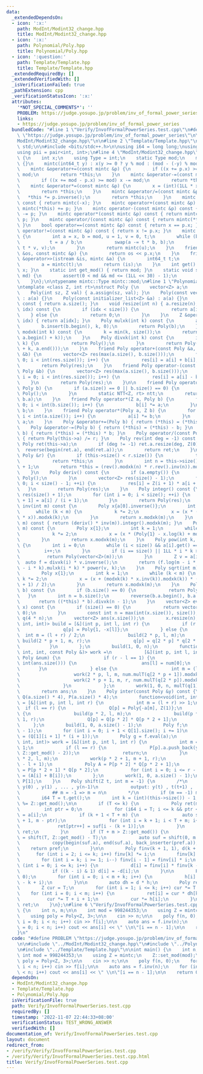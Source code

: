 ```yaml
---
data:
  _extendedDependsOn:
  - icon: ':x:'
    path: ModInt/Modint32_change.hpp
    title: ModInt/Modint32_change.hpp
  - icon: ':x:'
    path: Polynomial/Poly.hpp
    title: Polynomial/Poly.hpp
  - icon: ':question:'
    path: Template/Template.hpp
    title: Template/Template.hpp
  _extendedRequiredBy: []
  _extendedVerifiedWith: []
  _isVerificationFailed: true
  _pathExtension: cpp
  _verificationStatusIcon: ':x:'
  attributes:
    '*NOT_SPECIAL_COMMENTS*': ''
    PROBLEM: https://judge.yosupo.jp/problem/inv_of_formal_power_series
    links:
    - https://judge.yosupo.jp/problem/inv_of_formal_power_series
  bundledCode: "#line 1 \"Verify/InvofFormalPowerSeries.test.cpp\"\n#define PROBLEM\
    \ \"https://judge.yosupo.jp/problem/inv_of_formal_power_series\"\n\n#line 2 \"\
    ModInt/Modint32_change.hpp\"\n\n#line 2 \"Template/Template.hpp\"\n\nusing namespace\
    \ std;\n\n#include <bits/stdc++.h>\n\nusing i64 = long long;\nusing VI = vector<int>;\n\
    using pii = pair<int, int>;\n#line 4 \"ModInt/Modint32_change.hpp\"\nstruct mintc\
    \ {\n    int x;\n    using Type = int;\n    static Type mod;\n    mintc() : x(0)\
    \ {}\n    mintc(int64_t y) : x(y >= 0 ? y % mod : (mod - (-y) % mod) % mod) {}\n\
    \    mintc &operator+=(const mintc &p) {\n        if ((x += p.x) >= mod) x -=\
    \ mod;\n        return *this;\n    }\n    mintc &operator-=(const mintc &p) {\n\
    \        if ((x += mod - p.x) >= mod) x -= mod;\n        return *this;\n    }\n\
    \    mintc &operator*=(const mintc &p) {\n        x = (int)(1LL * x * p.x % mod);\n\
    \        return *this;\n    }\n    mintc &operator/=(const mintc &p) {\n     \
    \   *this *= p.inverse();\n        return *this;\n    }\n    mintc operator-()\
    \ const { return mintc(-x); }\n    mintc operator+(const mintc &p) const { return\
    \ mintc(*this) += p; }\n    mintc operator-(const mintc &p) const { return mintc(*this)\
    \ -= p; }\n    mintc operator*(const mintc &p) const { return mintc(*this) *=\
    \ p; }\n    mintc operator/(const mintc &p) const { return mintc(*this) /= p;\
    \ }\n    bool operator==(const mintc &p) const { return x == p.x; }\n    bool\
    \ operator!=(const mintc &p) const { return x != p.x; }\n    mintc inverse() const\
    \ {\n        int a = x, b = mod, u = 1, v = 0, t;\n        while (b > 0) {\n \
    \           t = a / b;\n            swap(a -= t * b, b);\n            swap(u -=\
    \ t * v, v);\n        }\n        return mintc(u);\n    }\n    friend ostream &operator<<(ostream\
    \ &os, const mintc &p) {\n        return os << p.x;\n    }\n    friend istream\
    \ &operator>>(istream &is, mintc &a) {\n        int64_t t;\n        is >> t;\n\
    \        a = mintc(t);\n        return (is);\n    }\n    int get() const { return\
    \ x; }\n    static int get_mod() { return mod; }\n    static void set_mod(int\
    \ md) {\n        assert(0 < md && md <= (1LL << 30) - 1);\n        mod = md;\n\
    \    }\n};\n\ntypename mintc::Type mintc::mod;\n#line 1 \"Polynomial/Poly.hpp\"\
    \ntemplate <class Z, int rt>\nstruct Poly {\n    vector<Z> a;\n    Poly() {}\n\
    \    Poly(int sz, Z val) { a.assign(sz, val); }\n    Poly(const vector<Z> &a)\
    \ : a(a) {}\n    Poly(const initializer_list<Z> &a) : a(a) {}\n    int size()\
    \ const { return a.size(); }\n    void resize(int n) { a.resize(n); }\n    Z operator[](int\
    \ idx) const {\n        if (idx < size()) {\n            return a[idx];\n    \
    \    } else {\n            return 0;\n        }\n    }\n    Z &operator[](int\
    \ idx) { return a[idx]; }\n    Poly mulxk(int k) const {\n        auto b = a;\n\
    \        b.insert(b.begin(), k, 0);\n        return Poly(b);\n    }\n    Poly\
    \ modxk(int k) const {\n        k = min(k, size());\n        return Poly(vector<Z>(a.begin(),\
    \ a.begin() + k));\n    }\n    Poly divxk(int k) const {\n        if (size() <=\
    \ k) {\n            return Poly();\n        }\n        return Poly(vector<Z>(a.begin()\
    \ + k, a.end()));\n    }\n    friend Poly operator+(const Poly &a, const Poly\
    \ &b) {\n        vector<Z> res(max(a.size(), b.size()));\n        for (int i =\
    \ 0; i < int(res.size()); i++) {\n            res[i] = a[i] + b[i];\n        }\n\
    \        return Poly(res);\n    }\n    friend Poly operator-(const Poly &a, const\
    \ Poly &b) {\n        vector<Z> res(max(a.size(), b.size()));\n        for (int\
    \ i = 0; i < int(res.size()); i++) {\n            res[i] = a[i] - b[i];\n    \
    \    }\n        return Poly(res);\n    }\n\n    friend Poly operator*(Poly a,\
    \ Poly b) {\n        if (a.size() == 0 || b.size() == 0) {\n            return\
    \ Poly();\n        }\n        static NTT<Z, rt> ntt;\n        return ntt.multiply(a.a,\
    \ b.a);\n    }\n    friend Poly operator*(Z a, Poly b) {\n        for (int i =\
    \ 0; i < int(b.size()); i++) {\n            b[i] *= a;\n        }\n        return\
    \ b;\n    }\n    friend Poly operator*(Poly a, Z b) {\n        for (int i = 0;\
    \ i < int(a.size()); i++) {\n            a[i] *= b;\n        }\n        return\
    \ a;\n    }\n    Poly &operator+=(Poly b) { return (*this) = (*this) + b; }\n\
    \    Poly &operator-=(Poly b) { return (*this) = (*this) - b; }\n    Poly &operator*=(Poly\
    \ b) { return (*this) = (*this) * b; }\n    Poly operator/(const Poly &r) const\
    \ { return Poly(this->a) /= r; }\n    Poly rev(int deg = -1) const {\n       \
    \ Poly ret(this->a);\n        if (deg != -1) ret.a.resize(deg, Z(0));\n      \
    \  reverse(begin(ret.a), end(ret.a));\n        return ret;\n    }\n    Poly &operator/=(const\
    \ Poly &r) {\n        if (this->size() < r.size()) {\n            this->a.clear();\n\
    \            return *this;\n        }\n        int n = this->size() - r.size()\
    \ + 1;\n        return *this = (rev().modxk(n) * r.rev().inv(n)).modxk(n).rev(n);\n\
    \    }\n    Poly deriv() const {\n        if (a.empty()) {\n            return\
    \ Poly();\n        }\n        vector<Z> res(size() - 1);\n        for (int i =\
    \ 0; i < size() - 1; ++i) {\n            res[i] = Z(i + 1) * a[i + 1];\n     \
    \   }\n        return Poly(res);\n    }\n    Poly integr() const {\n        vector<Z>\
    \ res(size() + 1);\n        for (int i = 0; i < size(); ++i) {\n            res[i\
    \ + 1] = a[i] / (i + 1);\n        }\n        return Poly(res);\n    }\n    Poly\
    \ inv(int m) const {\n        Poly x{a[0].inverse()};\n        int k = 1;\n  \
    \      while (k < m) {\n            k *= 2;\n            x = (x * (Poly{2} - modxk(k)\
    \ * x)).modxk(k);\n        }\n        return x.modxk(m);\n    }\n    Poly log(int\
    \ m) const { return (deriv() * inv(m)).integr().modxk(m); }\n    Poly exp(int\
    \ m) const {\n        Poly x{1};\n        int k = 1;\n        while (k < m) {\n\
    \            k *= 2;\n            x = (x * (Poly{1} - x.log(k) + modxk(k))).modxk(k);\n\
    \        }\n        return x.modxk(m);\n    }\n    Poly pow(int k, int m) const\
    \ {\n        int i = 0;\n        while (i < size() && a[i].get() == 0) {\n   \
    \         i++;\n        }\n        if (i == size() || 1LL * i * k >= m) {\n  \
    \          return Poly(vector<Z>(m));\n        }\n        Z v = a[i];\n      \
    \  auto f = divxk(i) * v.inverse();\n        return (f.log(m - i * k) * k).exp(m\
    \ - i * k).mulxk(i * k) * power(v, k);\n    }\n    Poly sqrt(int m) const {\n\
    \        Poly x{1};\n        int k = 1;\n        while (k < m) {\n           \
    \ k *= 2;\n            x = (x + (modxk(k) * x.inv(k)).modxk(k)) * ((Z::get_mod()\
    \ + 1) / 2);\n        }\n        return x.modxk(m);\n    }\n    Poly mulT(Poly\
    \ b) const {\n        if (b.size() == 0) {\n            return Poly();\n     \
    \   }\n        int n = b.size();\n        reverse(b.a.begin(), b.a.end());\n \
    \       return ((*this) * b).divxk(n - 1);\n    }\n    vector<Z> eval(vector<Z>\
    \ x) const {\n        if (size() == 0) {\n            return vector<Z>(x.size(),\
    \ 0);\n        }\n        const int n = max(int(x.size()), size());\n        vector<Poly>\
    \ q(4 * n);\n        vector<Z> ans(x.size());\n        x.resize(n);\n        function<void(int,\
    \ int, int)> build = [&](int p, int l, int r) {\n            if (r - l == 1) {\n\
    \                q[p] = Poly{1, -x[l]};\n            } else {\n              \
    \  int m = (l + r) / 2;\n                build(2 * p, l, m);\n               \
    \ build(2 * p + 1, m, r);\n                q[p] = q[2 * p] * q[2 * p + 1];\n \
    \           }\n        };\n        build(1, 0, n);\n        function<void(int,\
    \ int, int, const Poly &)> work =\n            [&](int p, int l, int r, const\
    \ Poly &num) {\n                if (r - l == 1) {\n                    if (l <\
    \ int(ans.size())) {\n                        ans[l] = num[0];\n             \
    \       }\n                } else {\n                    int m = (l + r) / 2;\n\
    \                    work(2 * p, l, m, num.mulT(q[2 * p + 1]).modxk(m - l));\n\
    \                    work(2 * p + 1, m, r, num.mulT(q[2 * p]).modxk(r - m));\n\
    \                }\n            };\n        work(1, 0, n, mulT(q[1].inv(n)));\n\
    \        return ans;\n    }\n    Poly inter(const Poly &y) const {\n        vector<Poly>\
    \ Q(a.size() * 4), P(a.size() * 4);\n        function<void(int, int, int)> build\
    \ = [&](int p, int l, int r) {\n            int m = (l + r) >> 1;\n          \
    \  if (l == r) {\n                Q[p] = Poly{-a[m], Z(1)};\n            } else\
    \ {\n                build(p * 2, l, m);\n                build(p * 2 + 1, m +\
    \ 1, r);\n                Q[p] = Q[p * 2] * Q[p * 2 + 1];\n            }\n   \
    \     };\n        build(1, 0, a.size() - 1);\n        Poly f;\n        f.a.resize((int)(Q[1].size())\
    \ - 1);\n        for (int i = 0; i + 1 < Q[1].size(); i += 1)\n            f[i]\
    \ = (Q[1][i + 1] * (i + 1));\n        Poly g = f.eval(a);\n        function<void(int,\
    \ int, int)> work = [&](int p, int l, int r) {\n            int m = (l + r) >>\
    \ 1;\n            if (l == r) {\n                P[p].a.push_back(y[m] * power(g[m],\
    \ Z::get_mod() - 2));\n                return;\n            }\n            work(p\
    \ * 2, l, m);\n            work(p * 2 + 1, m + 1, r);\n            P[p].a.resize(r\
    \ - l + 1);\n            Poly A = P[p * 2] * Q[p * 2 + 1];\n            Poly B\
    \ = P[p * 2 + 1] * Q[p * 2];\n            for (int i = 0; i <= r - l; i++) P[p][i]\
    \ = (A[i] + B[i]);\n        };\n        work(1, 0, a.size() - 1);\n        return\
    \ P[1];\n    }\n    Poly shift(Z t, int m = -1) {\n        /*\n            input:\
    \ y(0) , y(1) , ... , y(n-1)\n            output: y(t) , t(t+1) , ... ,y (t+m-1)\n\
    \            ## m = -1 => m = n\n        */\n        if (m == -1) m = this->size();\n\
    \        i64 T = t.get();\n        int k = (int)(this->size()) - 1;\n        T\
    \ %= Z::get_mod();\n\n        if (T <= k) {\n            Poly ret(m, 0);\n   \
    \         int ptr = 0;\n            for (i64 i = T; i <= k && ptr < m; i++) ret[ptr++]\
    \ = a[i];\n            if (k + 1 < T + m) {\n                auto suf = shift(k\
    \ + 1, m - ptr);\n                for (int i = k + 1; i < T + m; i++)\n      \
    \              ret[ptr++] = suf[i - (k + 1)];\n            }\n            return\
    \ ret;\n        }\n        if (T + m > Z::get_mod()) {\n            auto pref\
    \ = shift(T, Z::get_mod() - T);\n            auto suf = shift(0, m - pref.size());\n\
    \            copy(begin(suf.a), end(suf.a), back_inserter(pref.a));\n        \
    \    return pref;\n        }\n\n        Poly finv(k + 1, 1), d(k + 1, 0);\n  \
    \      for (int i = 2; i <= k; i++) finv[k] *= i;\n        finv[k] = Z(1) / finv[k];\n\
    \        for (int i = k; i >= 1; i--) finv[i - 1] = finv[i] * i;\n        for\
    \ (int i = 0; i <= k; i++) {\n            d[i] = finv[i] * finv[k - i] * a[i];\n\
    \            if ((k - i) & 1) d[i] = -d[i];\n        }\n\n        Poly h(m + k,\
    \ 0);\n        for (int i = 0; i < m + k; i++) {\n            h[i] = Z(1) / (T\
    \ - k + i);\n        }\n\n        auto dh = d * h;\n        Poly ret(m, 0);\n\
    \        Z cur = T;\n        for (int i = 1; i <= k; i++) cur *= T - i;\n    \
    \    for (int i = 0; i < m; i++) {\n            ret[i] = cur * dh[k + i];\n  \
    \          cur *= T + i + 1;\n            cur *= h[i];\n        }\n        return\
    \ ret;\n    }\n};\n#line 6 \"Verify/InvofFormalPowerSeries.test.cpp\"\n\nint main()\
    \ {\n    int n, m;\n\n    int mod = 998244353;\n    using Z = mintc;\n    Z::set_mod(mod);\n\
    \    using poly = Poly<Z, 3>;\n\n    cin >> n;\n\n    poly f(n, 0);\n    for (int\
    \ i = 0; i < n; i++) cin >> f[i];\n\n    auto ans = f.inv(n);\n    for (int i\
    \ = 0; i < n; i++) cout << ans[i] << \" \\n\"[i == n - 1];\n\n    return 0;\n\
    }\n"
  code: "#define PROBLEM \"https://judge.yosupo.jp/problem/inv_of_formal_power_series\"\
    \n\n#include \"../ModInt/Modint32_change.hpp\"\n#include \"../Polynomial/Poly.hpp\"\
    \n#include \"../Template/Template.hpp\"\n\nint main() {\n    int n, m;\n\n   \
    \ int mod = 998244353;\n    using Z = mintc;\n    Z::set_mod(mod);\n    using\
    \ poly = Poly<Z, 3>;\n\n    cin >> n;\n\n    poly f(n, 0);\n    for (int i = 0;\
    \ i < n; i++) cin >> f[i];\n\n    auto ans = f.inv(n);\n    for (int i = 0; i\
    \ < n; i++) cout << ans[i] << \" \\n\"[i == n - 1];\n\n    return 0;\n}"
  dependsOn:
  - ModInt/Modint32_change.hpp
  - Template/Template.hpp
  - Polynomial/Poly.hpp
  isVerificationFile: true
  path: Verify/InvofFormalPowerSeries.test.cpp
  requiredBy: []
  timestamp: '2022-11-07 22:44:33+08:00'
  verificationStatus: TEST_WRONG_ANSWER
  verifiedWith: []
documentation_of: Verify/InvofFormalPowerSeries.test.cpp
layout: document
redirect_from:
- /verify/Verify/InvofFormalPowerSeries.test.cpp
- /verify/Verify/InvofFormalPowerSeries.test.cpp.html
title: Verify/InvofFormalPowerSeries.test.cpp
---
```

